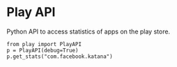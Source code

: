 Play API
========

Python API to access statistics of apps on the play store.

```
from play import PlayAPI
p = PlayAPI(debug=True)
p.get_stats("com.facebook.katana")
```
